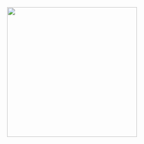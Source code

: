 <div id="header" align="center">
  <img src="https://media.giphy.com/media/D5jZkJxnxKvsY/giphy.gif" width = "300"/>
</div>
